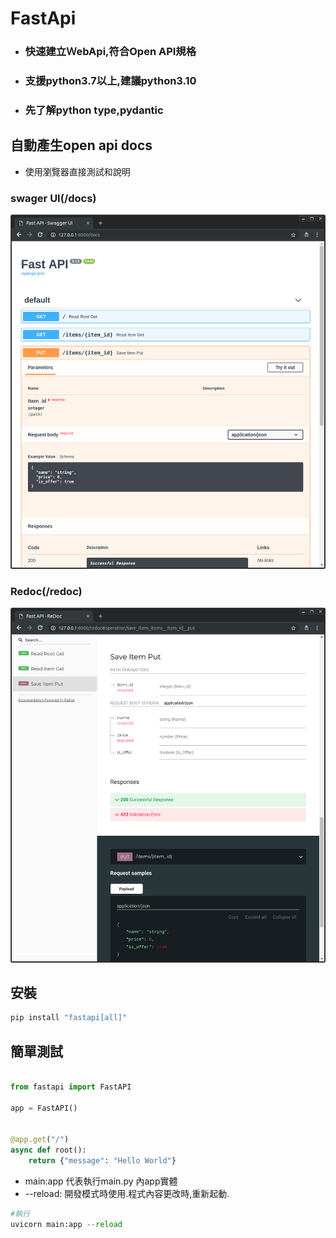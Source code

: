 # FastApi
- ### 快速建立ＷebApi,符合Open API規格
- ### 支援python3.7以上,建議python3.10
- ### 先了解python type,pydantic

## 自動產生open api docs

- 使用瀏覽器直接測試和說明

### swager UI(/docs)

![](./images/pic1.png)

### Redoc(/redoc)

![](./images/pic2.png)

## 安裝

```python
pip install "fastapi[all]"
```

## 簡單測試

```python

from fastapi import FastAPI

app = FastAPI()


@app.get("/")
async def root():
    return {"message": "Hello World"}

```

- main:app 代表執行main.py 內app實體
- --reload: 開發模式時使用.程式內容更改時,重新起動.

```python
#執行
uvicorn main:app --reload
```











